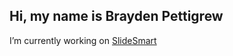 ## Hi, my name is Brayden Pettigrew

I’m currently working on <a href="https://www.slidesmartai.com/">SlideSmart</a>
